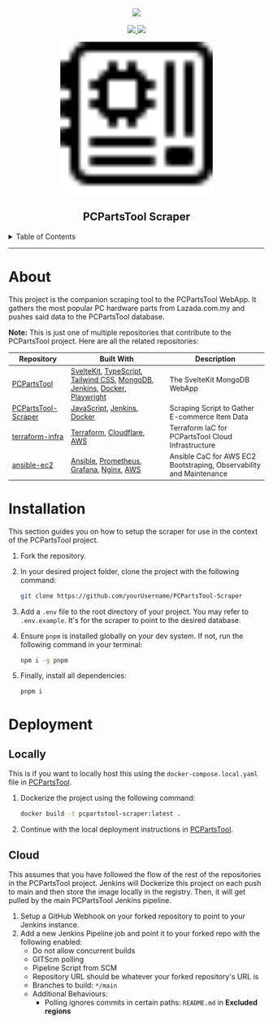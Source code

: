 <div align='center'>
<a href="https://jenkins.pierreccesario.com/job/PCPartsTool-Scraper/">
    <img src="https://jenkins.pierreccesario.com/buildStatus/icon?job=PCPartsTool-Scraper&style=flat-square">
</a>
<p>
  <a href="https://github.com/PScoriae/PCPartsTool-Scraper/blob/main/LICENSE.md">
    <img src="https://img.shields.io/github/license/othneildrew/Best-README-Template.svg?style=for-the-badge">
  </a>
  <a href="https://linkedin.com/in/pierreccesario">
    <img src="https://img.shields.io/badge/-LinkedIn-black.svg?style=for-the-badge&logo=linkedin&colorB=555">
  </a>
</p>
<p>
  <img src="./docs/favicon.svg" width=300>
</p>

## PCPartsTool Scraper

</div>
<details>
  <summary>Table of Contents</summary>
  <ol>
    <li>
      <a href="#about">About</a>
    </li>
    <li><a href="#installation">Installation</a></li>
  </ol>
</details>
<hr/>

# About

This project is the companion scraping tool to the PCPartsTool WebApp. It gathers the most popular PC hardware parts from Lazada.com.my and pushes said data to the PCPartsTool database.

**Note:** This is just one of multiple repositories that contribute to the PCPartsTool project. Here are all the related repositories:

| Repository                                                             | Built With                                                                                                                                                                                                                                                               | Description                                                         |
| ---------------------------------------------------------------------- | ------------------------------------------------------------------------------------------------------------------------------------------------------------------------------------------------------------------------------------------------------------------------ | ------------------------------------------------------------------- |
| [PCPartsTool](https://github.com/PScoriae/PCPartsTool)                 | [SvelteKit](https://kit.svelte.com), [TypeScript](https://www.typescriptlang.org/), [Tailwind CSS](https://tailwindcss.com), [MongoDB](https://mongodb.com), [Jenkins](https://www.jenkins.io/), [Docker](https://www.docker.com/), [Playwright](https://playwright.dev) | The SvelteKit MongoDB WebApp                                        |
| [PCPartsTool-Scraper](https://github.com/PScoriae/PCPartsTool-Scraper) | [JavaScript](https://www.javascript.com/), [Jenkins](https://www.jenkins.io/), [Docker](https://www.docker.com/)                                                                                                                                                         | Scraping Script to Gather E-commerce Item Data                      |
| [terraform-infra](https://github.com/PScoriae/terraform-infra)         | [Terraform](https://terraform.com), [Cloudflare](https://cloudflare.com), [AWS](https://aws.amazon.com)                                                                                                                                                                  | Terraform IaC for PCPartsTool Cloud Infrastructure                  |
| [ansible-ec2](https://github.com/PScoriae/ansible-ec2)                 | [Ansible](https://ansible.com), [Prometheus](https://prometheus.io), [Grafana](https://grafana.com), [Nginx](https://nginx.com), [AWS](https://aws.amazon.com)                                                                                                           | Ansible CaC for AWS EC2 Bootstraping, Observability and Maintenance |

# Installation

This section guides you on how to setup the scraper for use in the context of the PCPartsTool project.

1. Fork the repository.
2. In your desired project folder, clone the project with the following command:

   ```bash
   git clone https://github.com/yourUsername/PCPartsTool-Scraper
   ```

3. Add a `.env` file to the root directory of your project. You may refer to `.env.example`. It's for the scraper to point to the desired database.
4. Ensure `pnpm` is installed globally on your dev system. If not, run the following command in your terminal:

   ```bash
   npm i -g pnpm
   ```

5. Finally, install all dependencies:
   ```bash
   pnpm i
   ```

# Deployment

## Locally

This is if you want to locally host this using the `docker-compose.local.yaml` file in [PCPartsTool](https://github.com/PScoriae/PCPartsTool).

1. Dockerize the project using the following command:
   ```bash
   docker build -t pcpartstool-scraper:latest .
   ```
2. Continue with the local deployment instructions in [PCPartsTool](https://github.com/PScoriae/PCPartsTool).

## Cloud

This assumes that you have followed the flow of the rest of the repositories in the PCPartsTool project.
Jenkins will Dockerize this project on each push to main and then store the image locally in the registry.
Then, it will get pulled by the main PCPartsTool Jenkins pipeline.

1. Setup a GitHub Webhook on your forked repository to point to your Jenkins instance.
2. Add a new Jenkins Pipeline job and point it to your forked repo with the following enabled:
   - Do not allow concurrent builds
   - GITScm polling
   - Pipeline Script from SCM
   - Repository URL should be whatever your forked repository's URL is
   - Branches to build: `*/main`
   - Additional Behaviours:
     - Polling ignores commits in certain paths: `README.md` in **Excluded regions**
